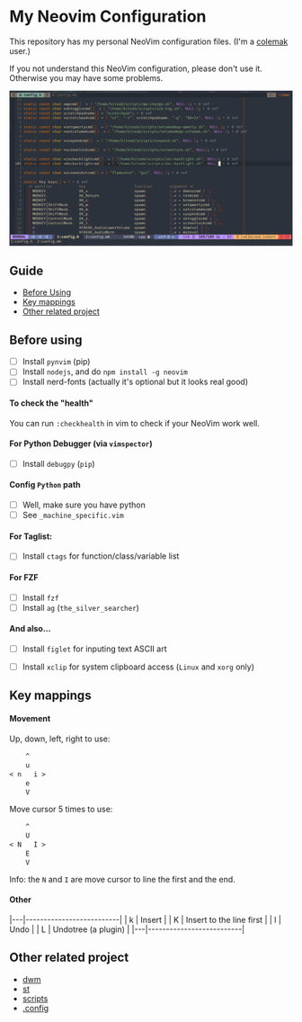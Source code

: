 # My Neovim Configuration

This repository has my personal NeoVim configuration files. (I'm a [colemak](https://www.colemak.com) user.)

If you not understand this NeoVim configuration, please don't use it. Otherwise you may have some problems.

![](./screenshots/1.png)


## Guide

- [Before Using](#before-using)
- [Key mappings](#key-mappings)
- [Other related project](#other-related-project)


## Before using

- [ ] Install `pynvim` (pip)
- [ ] Install `nodejs`, and do `npm install -g neovim`
- [ ] Install nerd-fonts (actually it's optional but it looks real good)

#### To check the "health"

You can run `:checkhealth` in vim to check if your NeoVim work well.

#### For Python Debugger (via `vimspector`)
- [ ] Install `debugpy` (`pip`)

#### Config `Python` path
- [ ] Well, make sure you have python
- [ ] See `_machine_specific.vim`

#### For Taglist:
- [ ] Install `ctags` for function/class/variable list

#### For FZF
- [ ] Install `fzf`
- [ ] Install `ag` (`the_silver_searcher`)

#### And also...
- [ ] Install `figlet` for inputing text ASCII art
- [ ] Install `xclip` for system clipboard access (`Linux` and `xorg` only)


## Key mappings

#### Movement

Up, down, left, right to use:

```
    ^
    u
< n   i >
    e
    V
```

Move cursor 5 times to use:

```
    ^
    U
< N   I >
    E
    V
```
Info: the `N` and `I` are move cursor to line the first and the end.

#### Other

|---|--------------------------|
| k | Insert                   |
| K | Insert to the line first |
| l | Undo                     |
| L | Undotree (a plugin)      |
|---|--------------------------|

## Other related project

- [dwm](https://github.com/KiteAB/dwm)
- [st](https://github.com/KiteAB/st)
- [scripts](https://github.com/KiteAB/scripts)
- [.config](https://github.com/KiteAB/.config)
